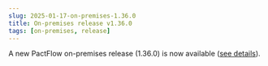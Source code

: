 ```yaml
---
slug: 2025-01-17-on-premises-1.36.0
title: On-premises release v1.36.0
tags: [on-premises, release]
---
```


A new PactFlow on-premises release (1.36.0) is now available ([see details](/docs/on-premises/releases/1.36.0)).

